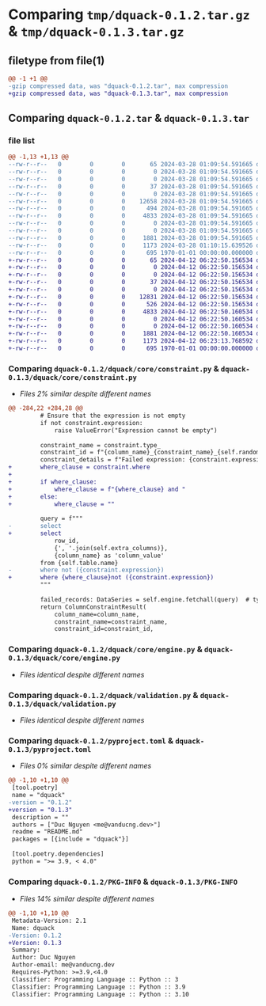 # Comparing `tmp/dquack-0.1.2.tar.gz` & `tmp/dquack-0.1.3.tar.gz`

## filetype from file(1)

```diff
@@ -1 +1 @@
-gzip compressed data, was "dquack-0.1.2.tar", max compression
+gzip compressed data, was "dquack-0.1.3.tar", max compression
```

## Comparing `dquack-0.1.2.tar` & `dquack-0.1.3.tar`

### file list

```diff
@@ -1,13 +1,13 @@
--rw-r--r--   0        0        0       65 2024-03-28 01:09:54.591665 dquack-0.1.2/README.md
--rw-r--r--   0        0        0        0 2024-03-28 01:09:54.591665 dquack-0.1.2/dquack/__init__.py
--rw-r--r--   0        0        0        0 2024-03-28 01:09:54.591665 dquack-0.1.2/dquack/cli/__init__.py
--rw-r--r--   0        0        0       37 2024-03-28 01:09:54.591665 dquack-0.1.2/dquack/constant.py
--rw-r--r--   0        0        0        0 2024-03-28 01:09:54.591665 dquack-0.1.2/dquack/core/__init__.py
--rw-r--r--   0        0        0    12658 2024-03-28 01:09:54.591665 dquack-0.1.2/dquack/core/constraint.py
--rw-r--r--   0        0        0      494 2024-03-28 01:09:54.591665 dquack-0.1.2/dquack/core/contract.py
--rw-r--r--   0        0        0     4833 2024-03-28 01:09:54.591665 dquack-0.1.2/dquack/core/engine.py
--rw-r--r--   0        0        0        0 2024-03-28 01:09:54.591665 dquack-0.1.2/dquack/exceptions.py
--rw-r--r--   0        0        0        0 2024-03-28 01:09:54.591665 dquack-0.1.2/dquack/logger.py
--rw-r--r--   0        0        0     1881 2024-03-28 01:09:54.591665 dquack-0.1.2/dquack/validation.py
--rw-r--r--   0        0        0     1173 2024-03-28 01:10:15.639526 dquack-0.1.2/pyproject.toml
--rw-r--r--   0        0        0      695 1970-01-01 00:00:00.000000 dquack-0.1.2/PKG-INFO
+-rw-r--r--   0        0        0       65 2024-04-12 06:22:50.156534 dquack-0.1.3/README.md
+-rw-r--r--   0        0        0        0 2024-04-12 06:22:50.156534 dquack-0.1.3/dquack/__init__.py
+-rw-r--r--   0        0        0        0 2024-04-12 06:22:50.156534 dquack-0.1.3/dquack/cli/__init__.py
+-rw-r--r--   0        0        0       37 2024-04-12 06:22:50.156534 dquack-0.1.3/dquack/constant.py
+-rw-r--r--   0        0        0        0 2024-04-12 06:22:50.156534 dquack-0.1.3/dquack/core/__init__.py
+-rw-r--r--   0        0        0    12831 2024-04-12 06:22:50.156534 dquack-0.1.3/dquack/core/constraint.py
+-rw-r--r--   0        0        0      526 2024-04-12 06:22:50.156534 dquack-0.1.3/dquack/core/contract.py
+-rw-r--r--   0        0        0     4833 2024-04-12 06:22:50.160534 dquack-0.1.3/dquack/core/engine.py
+-rw-r--r--   0        0        0        0 2024-04-12 06:22:50.160534 dquack-0.1.3/dquack/exceptions.py
+-rw-r--r--   0        0        0        0 2024-04-12 06:22:50.160534 dquack-0.1.3/dquack/logger.py
+-rw-r--r--   0        0        0     1881 2024-04-12 06:22:50.160534 dquack-0.1.3/dquack/validation.py
+-rw-r--r--   0        0        0     1173 2024-04-12 06:23:13.768592 dquack-0.1.3/pyproject.toml
+-rw-r--r--   0        0        0      695 1970-01-01 00:00:00.000000 dquack-0.1.3/PKG-INFO
```

### Comparing `dquack-0.1.2/dquack/core/constraint.py` & `dquack-0.1.3/dquack/core/constraint.py`

 * *Files 2% similar despite different names*

```diff
@@ -284,22 +284,28 @@
         # Ensure that the expression is not empty
         if not constraint.expression:
             raise ValueError("Expression cannot be empty")
 
         constraint_name = constraint.type_
         constraint_id = f"{column_name}_{constraint_name}_{self.random_string()}"
         constraint_details = f"Failed expression: {constraint.expression}"
+        where_clause = constraint.where
+
+        if where_clause:
+            where_clause = f"{where_clause} and "
+        else:
+            where_clause = ""
 
         query = f"""
-        select 
+        select
             row_id,
             {', '.join(self.extra_columns)},
             {column_name} as 'column_value'
         from {self.table.name}
-        where not ({constraint.expression})
+        where {where_clause}not ({constraint.expression})
         """
 
         failed_records: DataSeries = self.engine.fetchall(query)  # type: ignore
         return ColumnConstraintResult(
             column_name=column_name,
             constraint_name=constraint_name,
             constraint_id=constraint_id,
```

### Comparing `dquack-0.1.2/dquack/core/engine.py` & `dquack-0.1.3/dquack/core/engine.py`

 * *Files identical despite different names*

### Comparing `dquack-0.1.2/dquack/validation.py` & `dquack-0.1.3/dquack/validation.py`

 * *Files identical despite different names*

### Comparing `dquack-0.1.2/pyproject.toml` & `dquack-0.1.3/pyproject.toml`

 * *Files 0% similar despite different names*

```diff
@@ -1,10 +1,10 @@
 [tool.poetry]
 name = "dquack"
-version = "0.1.2"
+version = "0.1.3"
 description = ""
 authors = ["Duc Nguyen <me@vanducng.dev>"]
 readme = "README.md"
 packages = [{include = "dquack"}]
 
 [tool.poetry.dependencies]
 python = ">= 3.9, < 4.0"
```

### Comparing `dquack-0.1.2/PKG-INFO` & `dquack-0.1.3/PKG-INFO`

 * *Files 14% similar despite different names*

```diff
@@ -1,10 +1,10 @@
 Metadata-Version: 2.1
 Name: dquack
-Version: 0.1.2
+Version: 0.1.3
 Summary: 
 Author: Duc Nguyen
 Author-email: me@vanducng.dev
 Requires-Python: >=3.9,<4.0
 Classifier: Programming Language :: Python :: 3
 Classifier: Programming Language :: Python :: 3.9
 Classifier: Programming Language :: Python :: 3.10
```


